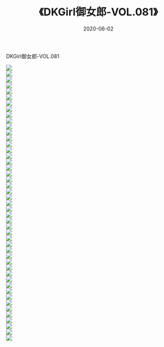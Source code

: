 ﻿---
layout: post
title:  《DKGirl御女郎-VOL.081》
date:   2020-06-02
img: http://img.660000.xyz/Sharelink/网络美图/2020/DKGirl御女郎-VOL.081/000.jpg
categories: [美女, 清纯, 唯美]
---

DKGirl御女郎-VOL.081

  ![](http://img.660000.xyz/Sharelink/网络美图/2020/DKGirl御女郎-VOL.081/001.jpg) <br> ![](http://img.660000.xyz/Sharelink/网络美图/2020/DKGirl御女郎-VOL.081/002.jpg) <br> ![](http://img.660000.xyz/Sharelink/网络美图/2020/DKGirl御女郎-VOL.081/003.jpg) <br> ![](http://img.660000.xyz/Sharelink/网络美图/2020/DKGirl御女郎-VOL.081/004.jpg) <br> ![](http://img.660000.xyz/Sharelink/网络美图/2020/DKGirl御女郎-VOL.081/005.jpg) <br> ![](http://img.660000.xyz/Sharelink/网络美图/2020/DKGirl御女郎-VOL.081/006.jpg) <br> ![](http://img.660000.xyz/Sharelink/网络美图/2020/DKGirl御女郎-VOL.081/007.jpg) <br> ![](http://img.660000.xyz/Sharelink/网络美图/2020/DKGirl御女郎-VOL.081/008.jpg) <br> ![](http://img.660000.xyz/Sharelink/网络美图/2020/DKGirl御女郎-VOL.081/009.jpg) <br> ![](http://img.660000.xyz/Sharelink/网络美图/2020/DKGirl御女郎-VOL.081/010.jpg) <br> ![](http://img.660000.xyz/Sharelink/网络美图/2020/DKGirl御女郎-VOL.081/011.jpg) <br> ![](http://img.660000.xyz/Sharelink/网络美图/2020/DKGirl御女郎-VOL.081/012.jpg) <br> ![](http://img.660000.xyz/Sharelink/网络美图/2020/DKGirl御女郎-VOL.081/013.jpg) <br> ![](http://img.660000.xyz/Sharelink/网络美图/2020/DKGirl御女郎-VOL.081/014.jpg) <br> ![](http://img.660000.xyz/Sharelink/网络美图/2020/DKGirl御女郎-VOL.081/015.jpg) <br> ![](http://img.660000.xyz/Sharelink/网络美图/2020/DKGirl御女郎-VOL.081/016.jpg) <br> ![](http://img.660000.xyz/Sharelink/网络美图/2020/DKGirl御女郎-VOL.081/017.jpg) <br> ![](http://img.660000.xyz/Sharelink/网络美图/2020/DKGirl御女郎-VOL.081/018.jpg) <br> ![](http://img.660000.xyz/Sharelink/网络美图/2020/DKGirl御女郎-VOL.081/019.jpg) <br> ![](http://img.660000.xyz/Sharelink/网络美图/2020/DKGirl御女郎-VOL.081/020.jpg) <br> ![](http://img.660000.xyz/Sharelink/网络美图/2020/DKGirl御女郎-VOL.081/021.jpg) <br> ![](http://img.660000.xyz/Sharelink/网络美图/2020/DKGirl御女郎-VOL.081/022.jpg) <br> ![](http://img.660000.xyz/Sharelink/网络美图/2020/DKGirl御女郎-VOL.081/023.jpg) <br> ![](http://img.660000.xyz/Sharelink/网络美图/2020/DKGirl御女郎-VOL.081/024.jpg) <br> ![](http://img.660000.xyz/Sharelink/网络美图/2020/DKGirl御女郎-VOL.081/025.jpg) <br> ![](http://img.660000.xyz/Sharelink/网络美图/2020/DKGirl御女郎-VOL.081/026.jpg) <br> ![](http://img.660000.xyz/Sharelink/网络美图/2020/DKGirl御女郎-VOL.081/027.jpg) <br> ![](http://img.660000.xyz/Sharelink/网络美图/2020/DKGirl御女郎-VOL.081/028.jpg) <br> ![](http://img.660000.xyz/Sharelink/网络美图/2020/DKGirl御女郎-VOL.081/029.jpg) <br> ![](http://img.660000.xyz/Sharelink/网络美图/2020/DKGirl御女郎-VOL.081/030.jpg) <br> ![](http://img.660000.xyz/Sharelink/网络美图/2020/DKGirl御女郎-VOL.081/031.jpg) <br> ![](http://img.660000.xyz/Sharelink/网络美图/2020/DKGirl御女郎-VOL.081/032.jpg) <br> ![](http://img.660000.xyz/Sharelink/网络美图/2020/DKGirl御女郎-VOL.081/033.jpg) <br> ![](http://img.660000.xyz/Sharelink/网络美图/2020/DKGirl御女郎-VOL.081/034.jpg) <br> ![](http://img.660000.xyz/Sharelink/网络美图/2020/DKGirl御女郎-VOL.081/035.jpg) <br> ![](http://img.660000.xyz/Sharelink/网络美图/2020/DKGirl御女郎-VOL.081/036.jpg) <br> ![](http://img.660000.xyz/Sharelink/网络美图/2020/DKGirl御女郎-VOL.081/037.jpg) <br> ![](http://img.660000.xyz/Sharelink/网络美图/2020/DKGirl御女郎-VOL.081/038.jpg) <br> ![](http://img.660000.xyz/Sharelink/网络美图/2020/DKGirl御女郎-VOL.081/039.jpg) <br> ![](http://img.660000.xyz/Sharelink/网络美图/2020/DKGirl御女郎-VOL.081/040.jpg) <br> ![](http://img.660000.xyz/Sharelink/网络美图/2020/DKGirl御女郎-VOL.081/041.jpg) <br> ![](http://img.660000.xyz/Sharelink/网络美图/2020/DKGirl御女郎-VOL.081/042.jpg) <br> ![](http://img.660000.xyz/Sharelink/网络美图/2020/DKGirl御女郎-VOL.081/043.jpg) <br> ![](http://img.660000.xyz/Sharelink/网络美图/2020/DKGirl御女郎-VOL.081/044.jpg) <br> ![](http://img.660000.xyz/Sharelink/网络美图/2020/DKGirl御女郎-VOL.081/045.jpg) <br> ![](http://img.660000.xyz/Sharelink/网络美图/2020/DKGirl御女郎-VOL.081/046.jpg) <br> ![](http://img.660000.xyz/Sharelink/网络美图/2020/DKGirl御女郎-VOL.081/047.jpg) <br>